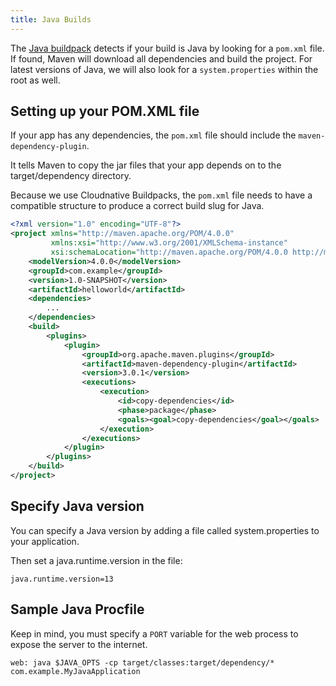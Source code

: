 ```yaml
---
title: Java Builds
---
```


The [Java buildpack](https://github.com/heroku/heroku-buildpack-java) detects if your
build is Java by looking for a `pom.xml` file. If found, Maven will download all
dependencies and build the project. For latest versions of Java, we will also look for a `system.properties` within the root as well.

## Setting up your POM.XML file

If your app has any dependencies, the `pom.xml` file should include the `maven-dependency-plugin`.

It tells Maven to copy the jar files that your app depends on to the target/dependency directory.

Because we use Cloudnative Buildpacks, the `pom.xml` file needs to have a compatible structure to produce a correct build slug for Java.

```xml
<?xml version="1.0" encoding="UTF-8"?>
<project xmlns="http://maven.apache.org/POM/4.0.0"
         xmlns:xsi="http://www.w3.org/2001/XMLSchema-instance"
         xsi:schemaLocation="http://maven.apache.org/POM/4.0.0 http://maven.apache.org/maven-v4_0_0.xsd">
    <modelVersion>4.0.0</modelVersion>
    <groupId>com.example</groupId>
    <version>1.0-SNAPSHOT</version>
    <artifactId>helloworld</artifactId>
    <dependencies>
        ...
    </dependencies>
    <build>
        <plugins>
            <plugin>
                <groupId>org.apache.maven.plugins</groupId>
                <artifactId>maven-dependency-plugin</artifactId>
                <version>3.0.1</version>
                <executions>
                    <execution>
                        <id>copy-dependencies</id>
                        <phase>package</phase>
                        <goals><goal>copy-dependencies</goal></goals>
                    </execution>
                </executions>
            </plugin>
        </plugins>
    </build>
</project>
```

## Specify Java version

You can specify a Java version by adding a file called system.properties to your application.

Then set a java.runtime.version in the file:

```
java.runtime.version=13
```

## Sample Java Procfile

Keep in mind, you must specify a `PORT` variable for the web process to expose the server to the internet.

```
web: java $JAVA_OPTS -cp target/classes:target/dependency/* com.example.MyJavaApplication
```
